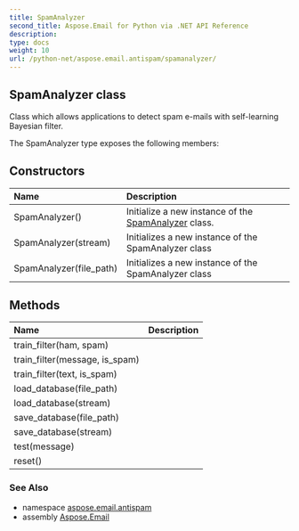 ```yaml
---
title: SpamAnalyzer
second_title: Aspose.Email for Python via .NET API Reference
description: 
type: docs
weight: 10
url: /python-net/aspose.email.antispam/spamanalyzer/
---
```


## SpamAnalyzer class

Class which allows applications to detect spam e-mails with self-learning Bayesian filter.

The SpamAnalyzer type exposes the following members:
## Constructors
| Name | Description |
| :- | :- |
|SpamAnalyzer()|Initialize a new instance of the [SpamAnalyzer](/email/python-net/aspose.email.antispam/spamanalyzer/) class.|
|SpamAnalyzer(stream)|Initializes a new instance of the SpamAnalyzer class|
|SpamAnalyzer(file_path)|Initializes a new instance of the SpamAnalyzer class|
## Methods
| Name | Description |
| :- | :- |
|train_filter(ham, spam)|  |
|train_filter(message, is_spam)|  |
|train_filter(text, is_spam)|  |
|load_database(file_path)|  |
|load_database(stream)|  |
|save_database(file_path)|  |
|save_database(stream)|  |
|test(message)|  |
|reset()|  |

### See Also

* namespace [aspose.email.antispam](/email/python-net/aspose.email.antispam/)
* assembly [Aspose.Email](/email/python-net/)

